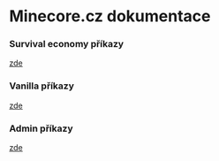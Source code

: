 # Minecore.cz dokumentace


### Survival economy příkazy
[zde](/survival)
### Vanilla příkazy
[zde](/vanilla)

### Admin příkazy
[zde](/admin)
